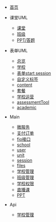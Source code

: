 * [首页](README)

* 课堂UML
  * [课堂](uml/index)
  * [班级](uml/class)
  * [PPT/答题](uml/answer)
* 表单UML
  * [总览](formUml/index)
  * [学校](uml/school)
  * [表单start session](uml/startSession.md)
  * [自定义标签](uml/tag.md)
  * [content](uml/content.md)
  * [套餐](uml/plan)
  * [学校运营](uml/schoolFollow)
  * [assessmentTool](uml/assessmentTool)
  * [academic](uml/academic)


* Main
  * [微服务](main/微服务)
  * [支付订单](main/order)
  * [fio接口](main/fio)
  * [school](main/school)
  * [user](main/user)
  * [unit](main/unit)
  * [session](main/session)
  * [files](main/files)
  * [学校管理](main/schoolManage.md)
  * [班级管理](main/classManage.md)
  * [学校权限](main/schoolRole.md)
  * [直播课](main/liveWorkShops.md)
  * [PPT](main/PPT.md)

* Api
  * [学校管理](api/学校管理.md) 